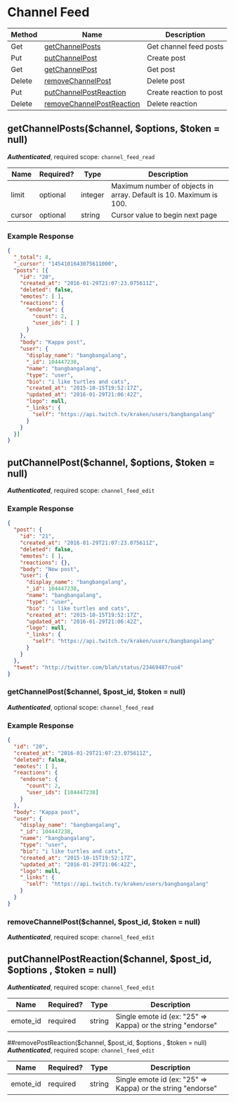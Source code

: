 # Channel Feed

| Method | Name | Description |
| ---- | ---- | --------------- |
| Get | [getChannelPosts](https://github.com/Maras0830/laravel5-twitch-api/blob/master/doc/Channel_Feed.md#getChannelPostshannel-options-token--null) | Get channel feed posts
| Put | [putChannelPost](https://github.com/Maras0830/laravel5-twitch-api/blob/master/doc/Channel_Feed.md#putChannelPostchannel-options-token--null) | Create post
| Get | [getChannelPost](https://github.com/Maras0830/laravel5-twitch-api/blob/master/doc/Channel_Feed.md#getChannelPostchannel-post_id-token--null) | Get post
| Delete | [removeChannelPost](https://github.com/Maras0830/laravel5-twitch-api/blob/master/doc/Channel_Feed.md#removeChannelPostchannel-post_id-token--null) | Delete post
| Put | [putChannelPostReaction](https://github.com/Maras0830/laravel5-twitch-api/blob/master/doc/Channel_Feed.md#putChannelPostReactionchannel-post_id-options-token--null) | Create reaction to post
| Delete | [removeChannelPostReaction](https://github.com/Maras0830/laravel5-twitch-api/blob/master/doc/Channel_Feed.md#removeChannelPostReactionchannel-post_id-options-token--null)| Delete reaction

## getChannelPosts($channel, $options, $token = null)  
*__Authenticated__*, required scope: `channel_feed_read`    

| Name | Required? | Type | Description
| ---- | ---- | ---- | --------------- |
limit | optional  | integer | Maximum number of objects in array. Default is 10. Maximum is 100.
cursor | optional | string | Cursor value to begin next page

### Example Response

```json
{
  "_total": 8,
  "_cursor": "1454101643075611000",
  "posts": [{
    "id": "20",
    "created_at": "2016-01-29T21:07:23.075611Z",
    "deleted": false,
    "emotes": [ ],
    "reactions": {
      "endorse": {
        "count": 2,
        "user_ids": [ ]
      }
    },
    "body": "Kappa post",
    "user": {
      "display_name": "bangbangalang",
      "_id": 104447238,
      "name": "bangbangalang",
      "type": "user",
      "bio": "i like turtles and cats",
      "created_at": "2015-10-15T19:52:17Z",
      "updated_at": "2016-01-29T21:06:42Z",
      "logo": null,
      "_links": {
        "self": "https://api.twitch.tv/kraken/users/bangbangalang"
      }
    }
  }]
}
```

## putChannelPost($channel, $options, $token = null)
*__Authenticated__*, required scope: `channel_feed_edit`

### Example Response

```json
{
  "post": {
    "id": "21",
    "created_at": "2016-01-29T21:07:23.075611Z",
    "deleted": false,
    "emotes": [ ],
    "reactions": {},
    "body": "New post",
    "user": {
      "display_name": "bangbangalang",
      "_id": 104447238,
      "name": "bangbangalang",
      "type": "user",
      "bio": "i like turtles and cats",
      "created_at": "2015-10-15T19:52:17Z",
      "updated_at": "2016-01-29T21:06:42Z",
      "logo": null,
      "_links": {
        "self": "https://api.twitch.tv/kraken/users/bangbangalang"
      }
    }
  },
  "tweet": "http://twitter.com/blah/status/23469487ruo4"
}
```

### getChannelPost($channel, $post_id, $token = null)
*__Authenticated__*, optional scope: `channel_feed_read`

### Example Response

```json
{
  "id": "20",
  "created_at": "2016-01-29T21:07:23.075611Z",
  "deleted": false,
  "emotes": [ ],
  "reactions": {
    "endorse": {
      "count": 2,
      "user_ids": [104447238]
    }
  },
  "body": "Kappa post",
  "user": {
    "display_name": "bangbangalang",
    "_id": 104447238,
    "name": "bangbangalang",
    "type": "user",
    "bio": "i like turtles and cats",
    "created_at": "2015-10-15T19:52:17Z",
    "updated_at": "2016-01-29T21:06:42Z",
    "logo": null,
    "_links": {
      "self": "https://api.twitch.tv/kraken/users/bangbangalang"
    }
  }
}
```
### removeChannelPost($channel, $post_id, $token = null)
*__Authenticated__*, required scope: `channel_feed_edit`

## putChannelPostReaction($channel, $post_id, $options , $token = null)
*__Authenticated__*, required scope: `channel_feed_edit`

| Name | Required? | Type | Description
| ---- | ---- | ---- | --------------- |
emote_id | required  | string | Single emote id (ex: "25" => Kappa) or the string "endorse"

##removePostReaction($channel, $post_id, $options , $token = null)
*__Authenticated__*, required scope: `channel_feed_edit`

| Name | Required? | Type | Description
| ---- | ---- | ---- | --------------- |
emote_id | required  | string | Single emote id (ex: "25" => Kappa) or the string "endorse"

